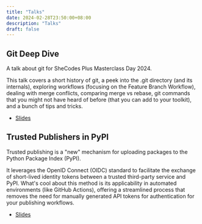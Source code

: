 ```yaml
--- 
title: "Talks"
date: 2024-02-28T23:50:00+08:00
description: "Talks"
draft: false
---
```


## Git Deep Dive

A talk about git for SheCodes Plus Masterclass Day 2024.

This talk covers a short history of git, a peek into the .git directory (and its internals), exploring workflows 
(focusing on the Feature Branch Workflow), dealing with merge conflicts, comparing merge vs rebase,
git commands that you might not have heard of before (that you can add to your toolkit),
and a bunch of tips and tricks.

- [Slides](https://github.com/j4ckofalltrades/talks/blob/main/git-deep-dive)

## Trusted Publishers  in PyPI

Trusted publishing is a "new" mechanism for uploading packages to the Python Package Index (PyPI).

It leverages the OpenID Connect (OIDC) standard to facilitate the exchange of short-lived identity tokens
between a trusted third-party service and PyPI.  What's cool about this method is its applicability in
automated environments (like GitHub Actions), offering a streamlined process that removes the need for
manually generated API tokens for authentication for your publishing workflows.

- [Slides](https://github.com/j4ckofalltrades/talks/blob/main/pypi-trusted-publisher)
